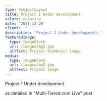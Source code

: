```yaml
---
type: ProjectLayout
title: Project 1 Under development
colors: colors-a
date: '2021-12-20'
client: ''
description: 'Project 1 Under developments '
featuredImage:
  type: ImageBlock
  url: /images/bg2.jpg
  altText: Project thumbnail image
media:
  type: ImageBlock
  url: /images/bg2.jpg
  altText: Project image
---
```

Project 1 Under development

as detailed in "Multi-Tiered.com Live" post
